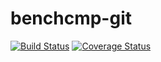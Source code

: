 benchcmp-git
=====================

[![Build Status](https://travis-ci.org/pocke/benchcmp-git.svg?branch=master)](https://travis-ci.org/pocke/benchcmp-git)
[![Coverage Status](https://coveralls.io/repos/pocke/benchcmp-git/badge.svg?branch=master)](https://coveralls.io/r/pocke/benchcmp-git?branch=master)

